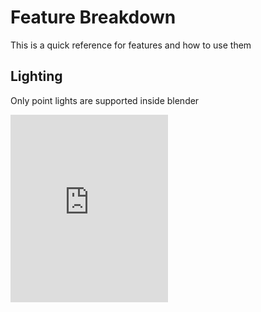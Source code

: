 # Feature Breakdown

This is a quick reference for features and how to use them

## Lighting

Only point lights are supported inside blender
<iframe width="50%" height="300" src="https://www.youtube.com/embed/KMW4SLMVLS4" title="YouTube video player" frameborder="0" allow="accelerometer; autoplay; clipboard-write; encrypted-media; gyroscope; picture-in-picture" allowfullscreen></iframe>